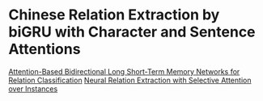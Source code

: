 # Chinese Relation Extraction by biGRU with Character and Sentence Attentions

[Attention-Based Bidirectional Long Short-Term Memory Networks for Relation Classification](http://anthology.aclweb.org/P16-2034)
[Neural Relation Extraction with Selective Attention over Instances](http://aclweb.org/anthology/P16-1200)